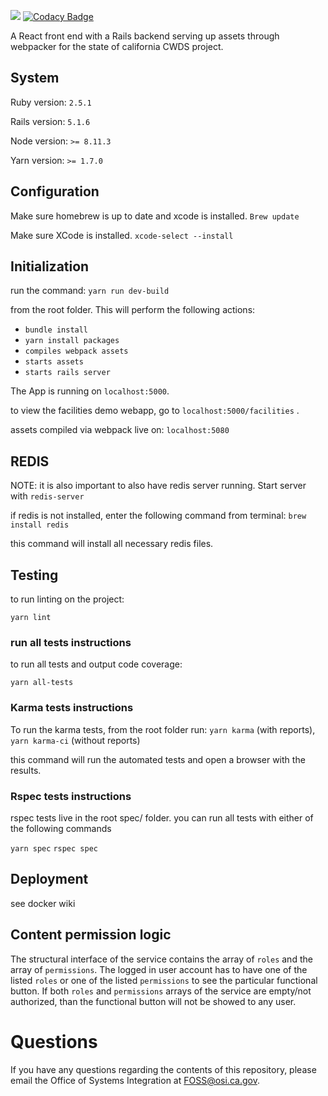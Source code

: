 <a href="http://codeclimate.com/github/ca-cwds/CALS"><img src="http://codeclimate.com/github/ca-cwds/CALS/badges/gpa.svg" /></a>
[![Codacy Badge](https://api.codacy.com/project/badge/Grade/8cf2373d85364e24976380e4e5a10cce)](https://www.codacy.com/app/CALS/CALS?utm_source=github.com&amp;utm_medium=referral&amp;utm_content=ca-cwds/CALS&amp;utm_campaign=Badge_Grade)

A React front end with a Rails backend serving up assets through webpacker for the state of california CWDS project.

## System
Ruby version: `2.5.1`

Rails version: `5.1.6`

Node version: `>= 8.11.3`

Yarn version: `>= 1.7.0`

## Configuration
Make sure homebrew is up to date and xcode is installed.
`Brew update`

Make sure XCode is installed.
`xcode-select --install`

## Initialization

run the command:
`yarn run dev-build`

from the root folder. This will perform the following actions:
 - `bundle install`
 - `yarn install packages`
 - `compiles webpack assets`
 - `starts assets`
 - `starts rails server`

The App is running on
`localhost:5000`.

to view the facilities demo webapp, go to
`localhost:5000/facilities` .

assets compiled via webpack live on:
`localhost:5080`

## REDIS
NOTE: it is also important to also have redis server running. Start server with
`redis-server`

if redis is not installed, enter the following command from terminal:
`brew install redis `

this command will install all necessary redis files.


## Testing

to run linting on the project:

`yarn lint`

### run all tests instructions
to run all tests and output code coverage:

`yarn all-tests`

### Karma tests instructions
To run the karma tests, from the root folder run:
`yarn karma` (with reports), `yarn karma-ci` (without reports)

this command will run the automated tests and open a browser with the results.

### Rspec tests instructions
 rspec tests live in the root spec/ folder. you can run all tests with either of the following commands

 `yarn spec`
 `rspec spec`


## Deployment
see docker wiki

## Content permission logic
The structural interface of the service contains the array of `roles` and the array of `permissions`. 
The logged in user account has to have one of the listed `roles` or one of the listed `permissions` to see the particular functional button.
If both `roles` and `permissions` arrays of the service are empty/not authorized, than the functional button will not be showed to any user.

# Questions

If you have any questions regarding the contents of this repository, please email the Office of Systems Integration at FOSS@osi.ca.gov.
